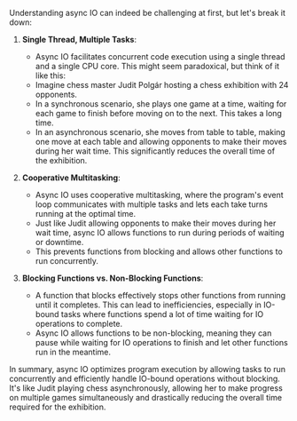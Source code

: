 Understanding async IO can indeed be challenging at first, but let's break it down:

1. **Single Thread, Multiple Tasks**:
   - Async IO facilitates concurrent code execution using a single thread and a single CPU core. This might seem paradoxical, but think of it like this:
   - Imagine chess master Judit Polgár hosting a chess exhibition with 24 opponents.
   - In a synchronous scenario, she plays one game at a time, waiting for each game to finish before moving on to the next. This takes a long time.
   - In an asynchronous scenario, she moves from table to table, making one move at each table and allowing opponents to make their moves during her wait time. This significantly reduces the overall time of the exhibition.

2. **Cooperative Multitasking**:
   - Async IO uses cooperative multitasking, where the program's event loop communicates with multiple tasks and lets each take turns running at the optimal time.
   - Just like Judit allowing opponents to make their moves during her wait time, async IO allows functions to run during periods of waiting or downtime.
   - This prevents functions from blocking and allows other functions to run concurrently.

3. **Blocking Functions vs. Non-Blocking Functions**:
   - A function that blocks effectively stops other functions from running until it completes. This can lead to inefficiencies, especially in IO-bound tasks where functions spend a lot of time waiting for IO operations to complete.
   - Async IO allows functions to be non-blocking, meaning they can pause while waiting for IO operations to finish and let other functions run in the meantime.

In summary, async IO optimizes program execution by allowing tasks to run concurrently and efficiently handle IO-bound operations without blocking. It's like Judit playing chess asynchronously, allowing her to make progress on multiple games simultaneously and drastically reducing the overall time required for the exhibition.